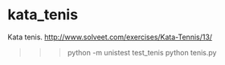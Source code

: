 kata_tenis
==========

Kata tenis. http://www.solveet.com/exercises/Kata-Tennis/13/

>>> python -m unistest test_tenis
>>> python tenis.py
